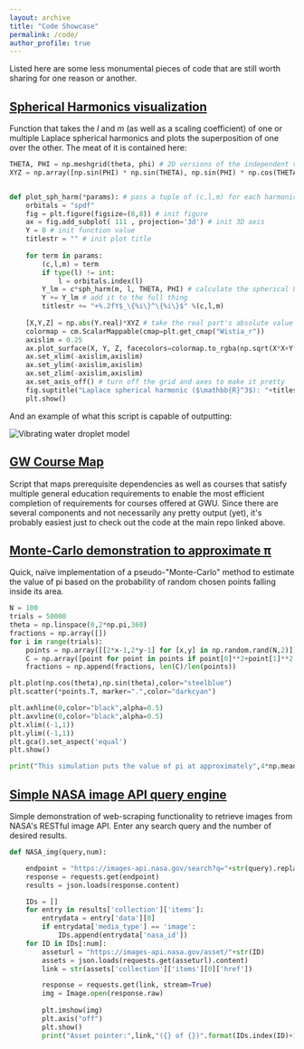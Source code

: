 ```yaml
---
layout: archive
title: "Code Showcase"
permalink: /code/
author_profile: true
---
```


Listed here are some less monumental pieces of code that are still worth sharing for one reason or another.

## [Spherical Harmonics visualization](https://gist.github.com/cgobat/a13bb5fa5b854de586e43d841350a34b)
Function that takes the _l_ and _m_ (as well as a scaling coefficient) of one or multiple Laplace spherical harmonics and plots the superposition of one over the other. The meat of it is contained here:
```python
THETA, PHI = np.meshgrid(theta, phi) # 2D versions of the independent variables
XYZ = np.array([np.sin(PHI) * np.sin(THETA), np.sin(PHI) * np.cos(THETA), np.cos(PHI)]) 


def plot_sph_harm(*params): # pass a tuple of (c,l,m) for each harmonic to be summed
    orbitals = "spdf"
    fig = plt.figure(figsize=(8,8)) # init figure
    ax = fig.add_subplot( 111 , projection='3d') # init 3D axis
    Y = 0 # init function value
    titlestr = "" # init plot title
    
    for term in params:
        (c,l,m) = term
        if type(l) != int:
            l = orbitals.index(l)
        Y_lm = c*sph_harm(m, l, THETA, PHI) # calculate the spherical harmonic solution for this m and l combo
        Y += Y_lm # add it to the full thing
        titlestr += "+%.2fY$_\{%i\}^\{%i\}$" %(c,l,m)
    
    [X,Y,Z] = np.abs(Y.real)*XYZ # take the real part's absolute value and map it back into cartesian
    colormap = cm.ScalarMappable(cmap=plt.get_cmap("Wistia_r"))
    axislim = 0.25
    ax.plot_surface(X, Y, Z, facecolors=colormap.to_rgba(np.sqrt(X*X+Y*Y+Z*Z)), rstride=1, cstride=1) # plot ittttttt
    ax.set_xlim(-axislim,axislim)
    ax.set_ylim(-axislim,axislim)
    ax.set_zlim(-axislim,axislim)
    ax.set_axis_off() # turn off the grid and axes to make it pretty
    fig.suptitle("Laplace spherical harmonic ($\mathbb{R}^3$): "+titlestr[1:])
    plt.show()
```
And an example of what this script is capable of outputting:

![Vibrating water droplet model](https://user-images.githubusercontent.com/36030084/79178651-98d97a80-7dba-11ea-9b0c-e68f7ad4e289.png)

## [GW Course Map](https://github.com/cgobat/gw-course-map)
Script that maps prerequisite dependencies as well as courses that satisfy multiple general education requirements to enable the most efficient completion of requirements for courses offered at GWU. Since there are several components and not necessarily any pretty output (yet), it's probably easiest just to check out the code at the main repo linked above.

## [Monte-Carlo demonstration to approximate π](https://gist.github.com/cgobat/6cf66e89463be64142dd7b7366d34730)
Quick, naïve implementation of a pseudo-"Monte-Carlo" method to estimate the value of pi based on the probability of random chosen points falling inside its area.
```python
N = 100
trials = 50000
theta = np.linspace(0,2*np.pi,360)
fractions = np.array([])
for i in range(trials):
    points = np.array([[2*x-1,2*y-1] for [x,y] in np.random.rand(N,2)])
    C = np.array([point for point in points if point[0]**2+point[1]**2 <= 1])
    fractions = np.append(fractions, len(C)/len(points))

plt.plot(np.cos(theta),np.sin(theta),color="steelblue")
plt.scatter(*points.T, marker=".",color="darkcyan")

plt.axhline(0,color="black",alpha=0.5)
plt.axvline(0,color="black",alpha=0.5)
plt.xlim((-1,1))
plt.ylim((-1,1))
plt.gca().set_aspect('equal')
plt.show()

print("This simulation puts the value of pi at approximately",4*np.mean(fractions))
```

## [Simple NASA image API query engine](https://gist.github.com/cgobat/73b9deaba6ae0f60f0abaf4bc2304773)
Simple demonstration of web-scraping functionality to retrieve images from NASA's RESTful image API. Enter any search query and the number of desired results.
```python
def NASA_img(query,num):

    endpoint = "https://images-api.nasa.gov/search?q="+str(query).replace(" ","+")
    response = requests.get(endpoint)
    results = json.loads(response.content)

    IDs = []
    for entry in results['collection']['items']:
        entrydata = entry['data'][0]
        if entrydata['media_type'] == 'image':
            IDs.append(entrydata['nasa_id'])
    for ID in IDs[:num]:
        asseturl = "https://images-api.nasa.gov/asset/"+str(ID)
        assets = json.loads(requests.get(asseturl).content)
        link = str(assets['collection']['items'][0]['href'])

        response = requests.get(link, stream=True)
        img = Image.open(response.raw)
        
        plt.imshow(img)
        plt.axis("off")
        plt.show()
        print("Asset pointer:",link,"({} of {})".format(IDs.index(ID)+1,min([len(IDs),num])))
```
